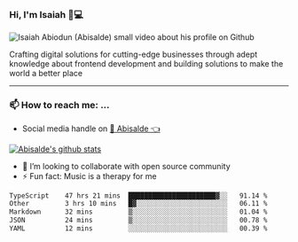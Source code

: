 ### Hi, I'm Isaiah 🌻💻

<img src="https://res.cloudinary.com/abisalde/image/upload/c_scale,h_311,w_816/v1616039512/Abisalde_github.gif" alt="Isaiah Abiodun (Abisalde) small video about his profile on Github">

Crafting digital solutions for cutting-edge businesses through adept knowledge about frontend development and building solutions to make the world a better place
<hr>

### 📫 How to reach me: ...
- Social media handle on <a href="https://twitter.com/abisalde">🔔  Abisalde   👈</a>


[![Abisalde's github stats](https://github-readme-stats.vercel.app/api?username=abisalde)](https://github.com/abisalde/github-readme-stats)

- 👯 I’m looking to collaborate with open source community
- ⚡ Fun fact: Music is a therapy for me


<!--
**abisalde/Abisalde** is a ✨ _special_ ✨ repository because its `README.md` (this file) appears on your GitHub profile.

Here are some ideas to get you started:


- 👯 I’m looking to collaborate with open source community
- 🤔 I’m looking for help with ...
- 💬 Ask me about ...
- 📫 How to reach me: ...
- 😄 Pronouns: ...
- ⚡ Fun fact: ...
-->

<!--START_SECTION:waka-->

```txt
TypeScript    47 hrs 21 mins  ██████████████████████▓░░   91.14 %
Other         3 hrs 10 mins   █▓░░░░░░░░░░░░░░░░░░░░░░░   06.11 %
Markdown      32 mins         ▒░░░░░░░░░░░░░░░░░░░░░░░░   01.04 %
JSON          24 mins         ▒░░░░░░░░░░░░░░░░░░░░░░░░   00.78 %
YAML          12 mins         ░░░░░░░░░░░░░░░░░░░░░░░░░   00.39 %
```

<!--END_SECTION:waka-->


